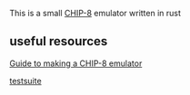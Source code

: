 This is a small [CHIP-8](https://en.wikipedia.org/wiki/CHIP-8) emulator written in rust

## useful resources

[Guide to making a CHIP-8 emulator](https://tobiasvl.github.io/blog/write-a-chip-8-emulator/)

[testsuite](https://github.com/Timendus/chip8-test-suite?tab=readme-ov-file)